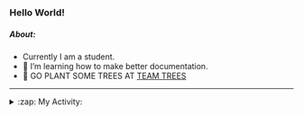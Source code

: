 ### Hello World!

##### About:
- Currently I am a student.
- 🌱 I’m learning how to make better documentation.
- 🌱 GO PLANT SOME TREES AT [TEAM TREES](https://teamtrees.org/)

---
<details>
  <summary>:zap: My Activity:</summary>
  
<!--START_SECTION:waka-->
![Code Time](http://img.shields.io/badge/Code%20Time-1%2C246%20hrs%206%20mins-blue)

**I'm a Night 🦉** 

```text
🌞 Morning                2070 commits        ███░░░░░░░░░░░░░░░░░░░░░░   10.33 % 
🌆 Daytime                6699 commits        ████████░░░░░░░░░░░░░░░░░   33.43 % 
🌃 Evening                5773 commits        ███████░░░░░░░░░░░░░░░░░░   28.81 % 
🌙 Night                  5494 commits        ███████░░░░░░░░░░░░░░░░░░   27.42 % 
```
📅 **I'm Most Productive on Wednesday** 

```text
Monday                   2745 commits        ███░░░░░░░░░░░░░░░░░░░░░░   13.70 % 
Tuesday                  2738 commits        ███░░░░░░░░░░░░░░░░░░░░░░   13.67 % 
Wednesday                4727 commits        ██████░░░░░░░░░░░░░░░░░░░   23.59 % 
Thursday                 2640 commits        ███░░░░░░░░░░░░░░░░░░░░░░   13.18 % 
Friday                   2177 commits        ███░░░░░░░░░░░░░░░░░░░░░░   10.87 % 
Saturday                 1749 commits        ██░░░░░░░░░░░░░░░░░░░░░░░   08.73 % 
Sunday                   3260 commits        ████░░░░░░░░░░░░░░░░░░░░░   16.27 % 
```


📊 **This Week I Spent My Time On** 

```text
🔥 Editors: 
VS Code                  53 mins             ████████████████░░░░░░░░░   63.84 % 
Android Studio           28 mins             ████████░░░░░░░░░░░░░░░░░   33.60 % 
IntelliJ                 2 mins              █░░░░░░░░░░░░░░░░░░░░░░░░   02.56 % 

🐱‍💻 Projects: 
py-series                38 mins             ███████████░░░░░░░░░░░░░░   45.27 % 
swagstore                14 mins             ████░░░░░░░░░░░░░░░░░░░░░   17.36 % 
CSE224-Fundamentals-of-An13 mins             ████░░░░░░░░░░░░░░░░░░░░░   16.19 % 
github-readme-youtube-car12 mins             ████░░░░░░░░░░░░░░░░░░░░░   15.29 % 
vlsm-subnet              2 mins              █░░░░░░░░░░░░░░░░░░░░░░░░   03.28 % 
```


 Last Updated on 03/11/2023 11:10:49 UTC
<!--END_SECTION:waka-->
</details>
